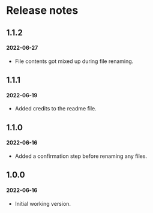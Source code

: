 # Release notes

## 1.1.2
#### 2022-06-27

* File contents got mixed up during file renaming.

## 1.1.1
#### 2022-06-19

* Added credits to the readme file.

## 1.1.0
#### 2022-06-16

* Added a confirmation step before renaming any files.

## 1.0.0
#### 2022-06-16

* Initial working version.
